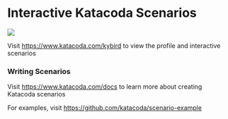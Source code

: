 # Interactive Katacoda Scenarios

[![](http://shields.katacoda.com/katacoda/kybird/count.svg)](https://www.katacoda.com/kybird "Get your profile on Katacoda.com")

Visit https://www.katacoda.com/kybird to view the profile and interactive scenarios

### Writing Scenarios
Visit https://www.katacoda.com/docs to learn more about creating Katacoda scenarios

For examples, visit https://github.com/katacoda/scenario-example
